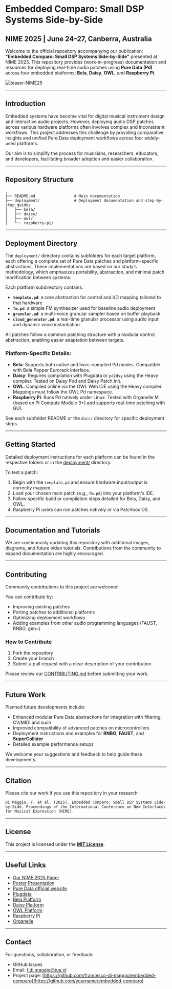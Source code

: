 # Embedded Comparo: Small DSP Systems Side-by-Side

## NIME 2025 | June 24–27, Canberra, Australia

Welcome to the official repository accompanying our publication: **"Embedded Comparo: Small DSP Systems Side-by-Side"** presented at NIME 2025. This repository provides (work-in-progress) documentation and resources for deploying real-time audio patches using **Pure Data (Pd)** across four embedded platforms: **Bela**, **Daisy**, **OWL**, and **Raspberry Pi**.

<p align="left">
  <img alt="teaser-NIME25" src="https://github.com/user-attachments/assets/8629600a-b368-4c10-9982-a071cd52097f" width="">
</p>

---

## Introduction

Embedded systems have become vital for digital musical instrument design and interactive audio projects. However, deploying audio DSP patches across various hardware platforms often involves complex and inconsistent workflows. This project addresses this challenge by providing comparative insights and unified Pure Data deployment workflows across four widely-used platforms.

Our aim is to simplify the process for musicians, researchers, educators, and developers, facilitating broader adoption and easier collaboration.

---

## Repository Structure

```
.
├── README.md                 # Main documentation
├── deployment/               # Deployment documentation and step-by-step guides
│   ├── bela/
│   ├── daisy/
│   ├── owl/
│   └── raspberry-pi/
```

---

## Deployment Directory

The `deployment/` directory contains subfolders for each target platform, each offering a complete set of Pure Data patches and platform-specific abstractions. These implementations are based on our study’s methodology, which emphasizes portability, abstraction, and minimal patch modification between systems.

Each platform subdirectory contains:

* **`template.pd`**: a core abstraction for control and I/O mapping tailored to that hardware
* **`fm.pd`**: a simple FM synthesizer used for baseline audio deployment
* **`granular.pd`**: a multi-voice granular sampler based on buffer playback
* **`cloud_generator.pd`**: a real-time granular processor using audio input and dynamic voice instantiation

All patches follow a common patching structure with a modular control abstraction, enabling easier adaptation between targets.

### Platform-Specific Details:

* **Bela**: Supports both native and hvcc-compiled Pd modes. Compatible with Bela Pepper Eurorack interface.
* **Daisy**: Requires compilation with Plugdata or `pd2dsy` using the Heavy compiler. Tested on Daisy Pod and Daisy Patch.Init.
* **OWL**: Compiled online via the OWL Web IDE using the Heavy compiler. Mappings must follow the OWL Pd namespace.
* **Raspberry Pi**: Runs Pd natively under Linux. Tested with Organelle M (based on Pi Compute Module 3+) and supports real-time patching with GUI.

See each subfolder README or the `docs/` directory for specific deployment steps.

---

## Getting Started

Detailed deployment instructions for each platform can be found in the respective folders or in the [deployment/](./deployment/) directory.

To test a patch:

1. Begin with the `template.pd` and ensure hardware input/output is correctly mapped.
2. Load your chosen main patch (e.g., `fm.pd`) into your platform's IDE.
3. Follow specific build or compilation steps detailed for Bela, Daisy, and OWL.
4. Raspberry Pi users can run patches natively or via Patchbox OS.

---

## Documentation and Tutorials

We are continuously updating this repository with additional images, diagrams, and future video tutorials. Contributions from the community to expand documentation are highly encouraged.

---

## Contributing

Community contributions to this project are welcome!

You can contribute by:

* Improving existing patches
* Porting patches to additional platforms
* Optimizing deployment workflows
* Adding examples from other audio programming languages (FAUST, RNBO, gen\~)

### How to Contribute

1. Fork the repository
2. Create your branch
3. Submit a pull request with a clear description of your contribution

Please review our [CONTRIBUTING.md](./CONTRIBUTING.md) before submitting your work.

---

## Future Work

Planned future developments include:

* Enhanced modular Pure Data abstractions for integration with filtering, CV/MIDI and such
* Improved compatibility of advanced patches on microcontrollers
* Deployment instructions and examples for **RNBO**, **FAUST**, and **SuperCollider**
* Detailed example performance setups

We welcome your suggestions and feedback to help guide these developments.

---

## Citation

Please cite our work if you use this repository in your research:

```
Di Maggio, F. et al. (2025). Embedded Comparo: Small DSP Systems Side-by-Side. Proceedings of the International Conference on New Interfaces for Musical Expression (NIME).
```

---

## License

This project is licensed under the [**MIT License**](LICENSE.md).

---

## Useful Links

* [Our NIME 2025 Paper](#)
* [Poster Presentation](#)
* [Pure Data official website](https://puredata.info)
* [Plugdata](https://plugdata.org)
* [Bela Platform](https://bela.io)
* [Daisy Platform](https://electro-smith.com/daisy)
* [OWL Platform](https://www.rebeltech.org/product/owl/)
* [Raspberry Pi](https://www.raspberrypi.com)
* [Organelle](https://www.critterandguitari.com/organelle)

---

## Contact

For questions, collaboration, or feedback:

* GitHub Issues
* Email: [f.di.maggio@tue.nl](mailto:f.di.maggio@tue.nl)
* Project page: [https://github.com/francesco-di-maggio/embedded-comparo](https://github.com/yourname/embedded-comparo)
